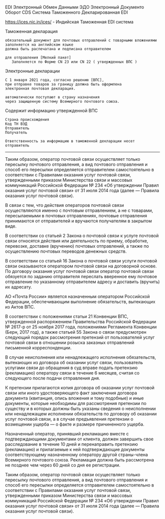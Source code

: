 EDI Электронный Обмен Данными
ЭДО Электронный Документо Оборот
CDS Система Таможенного Декларированная EDI

https://ices.nic.in/ices/ - Индийская Таможенная EDI система

Таможенная декларация

    обязательный документ для почтовых отправлений с товарными вложениями
    заполняется на английском языке
    должна быть распечатана и подписана отправителем
    
    для отправления [Мелкий пакет]
       Заполняется по Форме CN 23 или CN 22 ( утвержденных ВПС )


Электронные декларации

    С 1 января 2021 года, согласно решению [ВПС], 
    при отправке товаров за границу должна быть оформлена 
    электронная почтовая декларация. 

    автоматически поступают в страну назначения 
    через защищенную систему Всемирного почтового союза. 


Содержит информацию утвержденной ВПС

    Страна происхождения
    Код ТН ВЭД
    Отправитель
    Получатель

    Ответственность за информацию в таможенной декларации несет отправитель


    




------------------------------------------------------------

Таким образом, оператор почтовой связи осуществляет только пересылку почтового отправления, а вид почтового отправления и способ его пересылки определяется отправителем самостоятельно в соответствии с Правилами оказания услуг почтовой связи, утвержденными приказом Министерства связи и массовых коммуникаций Российской Федерации № 234 «Об утверждении Правил оказания услуг почтовой связи» от 31 июля 2014 года (далее — Правила оказания услуг почтовой связи).

В связи с тем, что действия операторов почтовой связи осуществляются именно с почтовым отправлением, а не с товарами, пересылаемыми в почтовых отправлениях, почтовые отправления принимаются от отправителей и вручаются получателям в закрытом виде.

В соответствии со статьей 2 Закона о почтовой связи к услуге почтовой связи относятся действия или деятельность по приему, обработке, перевозке, доставке (вручению) почтовых отправлений, а также по осуществлению почтовых переводов денежных средств.

В соответствии со статьей 16 Закона о почтовой связи услуги почтовой связи оказываются оператором почтовой связи на договорной основе. По договору оказания услуг почтовой связи оператор почтовой связи обязуется по заданию отправителя переслать вверенное ему почтовое отправление по указанному отправителем адресу и доставить (вручить) их адресату.


АО «Почта России» является назначенным оператором Российской Федерации, обеспечивающим выполнение обязательств, вытекающих из Актов ВПС.


В соответствии с положениями статьи 21 Конвенции ВПС, утвержденной распоряжением Правительства Российской Федерации № 2617-р от 25 ноября 2017 года, положениями Регламента Конвенции (Берн, 2017 год), а также статьей 55 Закона о связи предусмотрен следующий порядок рассмотрения претензий от пользователей услуг почтовой связи в отношении розыска заказных отправлений письменной корреспонденции.

В случае неисполнения или ненадлежащего исполнения обязательств, вытекающих из договора об оказании услуг связи, пользователь услугами связи до обращения в суд вправе подать претензию (рекламацию) оператору связи в течение 6 месяцев, считая со следующего после подачи отправления дня.

К претензии прилагаются копия договора об оказании услуг почтовой связи или иного удостоверяющего факт заключения договора документа (квитанция, опись вложения и тому подобные) и иные документы, которые необходимы для рассмотрения претензии по существу и в которых должны быть указаны сведения о неисполнении или ненадлежащем исполнении обязательств по договору об оказании услуг почтовой связи, а в случае предъявления претензии о возмещении ущерба — о факте и размере причиненного ущерба.

Назначенный оператор, принявший рекламацию вместе с подтверждающими документами от клиента, должен завершить свое расследование в течение 10 дней и перенаправить претензию (рекламацию) и прилагаемые к ней подтверждающие документы соответствующему назначенному оператору другой страны-члена Всемирного почтового союза. Рекламация должна быть рассмотрена не позднее чем через 60 дней со дня ее регистрации.


Таким образом, оператор почтовой связи осуществляет только пересылку почтового отправления, а вид почтового отправления и способ его пересылки определяется отправителем самостоятельно в соответствии с Правилами оказания услуг почтовой связи, утвержденными приказом Министерства связи и массовых коммуникаций Российской Федерации № 234 «Об утверждении Правил оказания услуг почтовой связи» от 31 июля 2014 года (далее — Правила оказания услуг почтовой связи).
